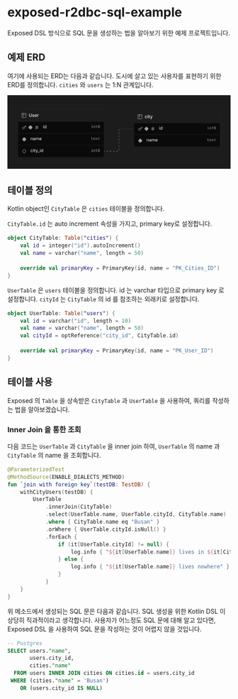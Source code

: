 # exposed-r2dbc-sql-example

Exposed DSL 방식으로 SQL 문을 생성하는 법을 알아보기 위한 예제 프로젝트입니다.

## 예제 ERD

여기에 사용되는 ERD는 다음과 같습니다. 도시에 살고 있는 사용자를 표현하기 위한 ERD를 정의합니다.
`cities` 와 `users` 는 1:N 관계입니다.

<img src="CityUserSchema.png" width="800x" alt="City And Users ERD" width="500"/>

## 테이블 정의

Kotlin object인 `CityTable` 은  `cities` 테이블을 정의합니다.

`CityTable.id` 는 auto increment 속성을 가지고, primary key로 설정합니다.

```kotlin
object CityTable: Table("cities") {
    val id = integer("id").autoIncrement()
    val name = varchar("name", length = 50)
    
    override val primaryKey = PrimaryKey(id, name = "PK_Cities_ID")
}
```

`UserTable` 은 `users` 테이블을 정의합니다. id 는 varchar 타입으로 primary key 로 설정합니다.
`cityId` 는 `CityTable` 의 id 를 참조하는 외래키로 설정합니다.

```kotlin
object UserTable: Table("users") {
    val id = varchar("id", length = 10)
    val name = varchar("name", length = 50)
    val cityId = optReference("city_id", CityTable.id)
    
    override val primaryKey = PrimaryKey(id, name = "PK_User_ID")
}
```

## 테이블 사용

Exposed 의 `Table` 을 상속받은 `CityTable` 과 `UserTable` 을 사용하여, 쿼리를 작성하는 법을 알아보겠습니다.

### Inner Join 을 통한 조회

다음 코드는 `UserTable` 과 `CityTable` 을 inner join 하여, `UserTable` 의 name 과 `CityTable` 의 name 을 조회합니다.

```kotlin
@ParameterizedTest
@MethodSource(ENABLE_DIALECTS_METHOD)
fun `join with foreign key`(testDB: TestDB) {
    withCityUsers(testDB) {
        UserTable
            .innerJoin(CityTable)
            .select(UserTable.name, UserTable.cityId, CityTable.name)
            .where { CityTable.name eq "Busan" }
            .orWhere { UserTable.cityId.isNull() }
            .forEach {
                if (it[UserTable.cityId] != null) {
                    log.info { "${it[UserTable.name]} lives in ${it[CityTable.name]}" }
                } else {
                    log.info { "${it[UserTable.name]} lives nowhere" }
                }
            }
    }
}
```

위 메소드에서 생성되는 SQL 문은 다음과 같습니다. SQL 생성을 위한 Kotlin DSL 이 상당히 직과적이라고 생각합니다. 사용자가 어느정도 SQL 문에 대해 알고 있다면, Exposed DSL 을 사용하여 SQL 문을 작성하는 것이 어렵지 않을 것입니다.

```sql
-- Postgres
SELECT users."name",
       users.city_id,
       cities."name"
  FROM users INNER JOIN cities ON cities.id = users.city_id
 WHERE (cities."name" = 'Busan')
    OR (users.city_id IS NULL)
```
